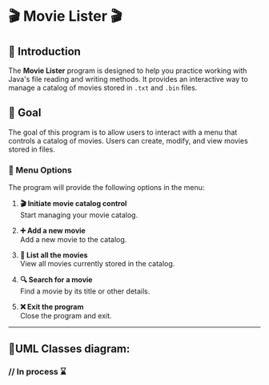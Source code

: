 # 🎬 Movie Lister 🎬

## 📖 Introduction
The **Movie Lister** program is designed to help you practice working with Java's file reading and writing methods. It provides an interactive way to manage a catalog of movies stored in `.txt` and `.bin` files.

## 🎯 Goal
The goal of this program is to allow users to interact with a menu that controls a catalog of movies. Users can create, modify, and view movies stored in files.

### 📝 Menu Options
The program will provide the following options in the menu:

1. **🎬 Initiate movie catalog control**  
   Start managing your movie catalog.
   
2. **➕ Add a new movie**  
   Add a new movie to the catalog.
   
3. **📜 List all the movies**  
   View all movies currently stored in the catalog.
   
4. **🔍 Search for a movie**  
   Find a movie by its title or other details.
   
5. **❌ Exit the program**  
   Close the program and exit.
   
---



## 📑UML Classes diagram:

### // **In process** ⌛